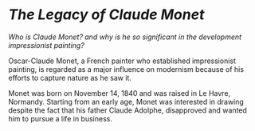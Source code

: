 # *The Legacy of Claude Monet*


*Who is Claude Monet? and why is he so significant in the development impressionist painting?*

Oscar-Claude Monet, a French painter who established impressionist painting,
is regarded as a major influence on
modernism because of his efforts to capture nature as he saw it.

Monet was born on November 14, 1840 and was raised in Le Havre, Normandy. 
Starting from an early age, Monet was interested in drawing despite the fact that his father
Claude Adolphe, disapproved and wanted him to pursue a life in business. 
